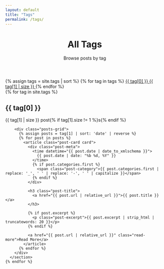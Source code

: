 ```yaml
---
layout: default
title: "Tags"
permalink: /tags/
---
```


<div class="tags-index">
  <header class="page-header">
    <h1 class="page-title">All Tags</h1>
    <p class="page-subtitle">Browse posts by tag</p>
  </header>

  <div class="tag-cloud">
    {% assign tags = site.tags | sort %}
    {% for tag in tags %}
      <a href="#{{ tag[0] | slugify }}" class="tag-item" data-tag="{{ tag[0] }}">
        {{ tag[0] }}
        <span class="count">{{ tag[1] | size }}</span>
      </a>
    {% endfor %}
  </div>

  <div class="posts-by-tag">
    {% for tag in site.tags %}
      <section class="tag-section" id="{{ tag[0] | slugify }}" data-tag="{{ tag[0] }}">
        <h2 class="tag-title">{{ tag[0] }}</h2>
        <p class="tag-count">{{ tag[1] | size }} post{% if tag[1].size != 1 %}s{% endif %}</p>
        
        <div class="posts-grid">
          {% assign posts = tag[1] | sort: 'date' | reverse %}
          {% for post in posts %}
            <article class="post-card card">
              <div class="post-meta">
                <time datetime="{{ post.date | date_to_xmlschema }}">
                  {{ post.date | date: "%b %d, %Y" }}
                </time>
                {% if post.categories.first %}
                  <span class="post-category">{{ post.categories.first | replace: '_', ' ' | replace: '-', ' ' | capitalize }}</span>
                {% endif %}
              </div>
              
              <h3 class="post-title">
                <a href="{{ post.url | relative_url }}">{{ post.title }}</a>
              </h3>
              
              {% if post.excerpt %}
                <p class="post-excerpt">{{ post.excerpt | strip_html | truncatewords: 20 }}</p>
              {% endif %}
              
              <a href="{{ post.url | relative_url }}" class="read-more">Read More</a>
            </article>
          {% endfor %}
        </div>
      </section>
    {% endfor %}
  </div>
</div>

<style>
#content .tags-index { padding: 18px 0; }
#content .page-header { margin-bottom: 32px; text-align: center; }
#content .page-title { font-size: var(--fs-4); margin: 0 0 8px; }
#content .page-subtitle { color: var(--text-muted); margin: 0; }

#content .tag-cloud {
  display: flex;
  flex-wrap: wrap;
  gap: 12px;
  margin-bottom: 48px;
  justify-content: center;
}

#content .tag-item {
  display: inline-flex;
  align-items: center;
  gap: 6px;
  padding: 8px 16px;
  background: var(--muted-surface);
  border: 1px solid var(--border);
  border-radius: 24px;
  text-decoration: none;
  color: var(--text-muted);
  font-weight: 500;
  transition: all 0.2s ease;
}

#content .tag-item:hover,
#content .tag-item.active {
  background: var(--primary);
  color: white;
  border-color: var(--primary);
  transform: translateY(-2px);
  box-shadow: var(--shadow-sm);
}

#content .tag-item .count {
  background: rgba(255,255,255,0.2);
  padding: 2px 8px;
  border-radius: 12px;
  font-size: var(--fs-0);
  font-weight: 600;
}

#content .tag-item:hover .count,
#content .tag-item.active .count {
  background: rgba(255,255,255,0.3);
}

#content .posts-by-tag {
  display: none;
}

#content .posts-by-tag.show {
  display: block;
}

#content .tag-section {
  display: none;
  margin-bottom: 48px;
}

#content .tag-section.active {
  display: block;
  animation: fadeIn 0.3s ease-in-out;
}

@keyframes fadeIn {
  from { opacity: 0; transform: translateY(10px); }
  to { opacity: 1; transform: translateY(0); }
}

#content .tag-title {
  font-size: var(--fs-3);
  margin: 0 0 4px;
  color: var(--text);
}

#content .tag-count {
  color: var(--text-muted);
  margin: 0 0 24px;
  font-size: var(--fs-0);
}

#content .posts-grid {
  display: grid;
  grid-template-columns: repeat(auto-fill, minmax(300px, 1fr));
  gap: 20px;
}

#content .post-card {
  padding: 20px;
  border-radius: var(--radius);
  border: 1px solid var(--border);
  box-shadow: var(--shadow-sm);
  transition: all 0.3s ease;
  background: var(--surface);
}

#content .post-card:hover {
  transform: translateY(-4px);
  box-shadow: var(--shadow-md);
  border-color: var(--primary);
}

#content .post-meta {
  display: flex;
  justify-content: space-between;
  align-items: center;
  margin-bottom: 12px;
  font-size: var(--fs-0);
}

#content .post-meta time {
  color: var(--text-muted);
  font-weight: 500;
}

#content .post-category {
  background: var(--primary);
  color: white;
  padding: 4px 12px;
  border-radius: 12px;
  font-size: var(--fs-0);
  font-weight: 600;
  text-transform: uppercase;
  letter-spacing: 0.5px;
}

#content .post-title {
  margin: 0 0 12px;
}

#content .post-title a {
  color: var(--text);
  text-decoration: none;
  font-size: var(--fs-2);
  font-weight: 600;
  line-height: 1.3;
  transition: color 0.2s;
}

#content .post-title a:hover {
  color: var(--primary);
}

#content .post-excerpt {
  color: var(--text-muted);
  line-height: 1.5;
  margin-bottom: 16px;
}

#content .read-more {
  color: var(--primary);
  text-decoration: none;
  font-weight: 600;
  font-size: 0.9rem;
  display: inline-flex;
  align-items: center;
  gap: 4px;
  transition: gap 0.2s ease;
}

#content .read-more:hover {
  text-decoration: underline;
  text-underline-offset: 2px;
  gap: 8px;
}

@media (max-width: 640px) {
  #content .posts-grid {
    grid-template-columns: 1fr;
    gap: 16px;
  }
  
  #content .post-card {
    padding: 16px;
  }
  
  #content .post-meta {
    flex-direction: column;
    align-items: flex-start;
    gap: 8px;
  }
  
  #content .tag-cloud {
    gap: 8px;
  }
  
  #content .tag-item {
    padding: 6px 12px;
    font-size: var(--fs-0);
  }
}
</style>

<script>
document.addEventListener('DOMContentLoaded', function() {
  const tagItems = document.querySelectorAll('.tag-item');
  const tagSections = document.querySelectorAll('.tag-section');
  const postsContainer = document.querySelector('.posts-by-tag');
  
  function showTag(targetTag) {
    // Hide all sections
    tagSections.forEach(section => {
      section.classList.remove('active');
    });
    
    // Remove active class from all tag items
    tagItems.forEach(item => {
      item.classList.remove('active');
    });
    
    // Show target section
    const targetSection = document.getElementById(targetTag);
    if (targetSection) {
      targetSection.classList.add('active');
      postsContainer.classList.add('show');
    }
    
    // Add active class to clicked tag
    const activeTagItem = document.querySelector(`[data-tag="${targetTag.replace('-', ' ')}"]`);
    if (activeTagItem) {
      activeTagItem.classList.add('active');
    }
  }
  
  // Handle tag clicks
  tagItems.forEach(item => {
    item.addEventListener('click', function(e) {
      e.preventDefault();
      const tag = this.getAttribute('data-tag');
      const tagSlug = tag.toLowerCase().replace(/\s+/g, '-');
      showTag(tagSlug);
      
      // Update URL hash
      history.pushState(null, null, `#${tagSlug}`);
    });
  });
  
  // Handle initial hash
  if (window.location.hash) {
    const hash = window.location.hash.substring(1);
    showTag(hash);
  }
  
  // Handle back/forward buttons
  window.addEventListener('popstate', function() {
    if (window.location.hash) {
      const hash = window.location.hash.substring(1);
      showTag(hash);
    } else {
      // Hide all sections when no hash
      tagSections.forEach(section => {
        section.classList.remove('active');
      });
      tagItems.forEach(item => {
        item.classList.remove('active');
      });
      postsContainer.classList.remove('show');
    }
  });
});
</script>
